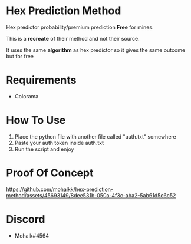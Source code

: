 # Hex Prediction Method
Hex predictor probability/premium prediction  **Free** for mines.

This is a **recreate** of their method and not their source.

It uses the same **algorithm** as hex predictor so it gives the same outcome but for free

# Requirements
- Colorama

# How To Use
1. Place the python file with another file called "auth.txt" somewhere
2. Paste your auth token inside auth.txt
3. Run the script and enjoy

#  Proof Of Concept
https://github.com/mohalkk/hex-prediction-method/assets/45693149/8dee531b-050a-4f3c-aba2-5ab61d5c6c52

# Discord
 - Mohalk#4564

